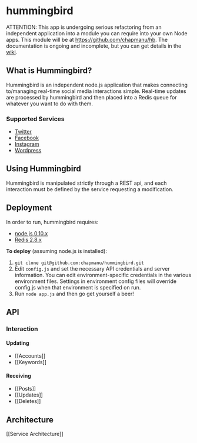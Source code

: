 hummingbird
===========

ATTENTION: This app is undergoing serious refactoring from an independent application into a module you can require into your own Node apps. This module will be at https://github.com/chapmanu/hb. The documentation is ongoing and incomplete, but you can get details in the [wiki](https://github.com/chapmanu/hummingbird/wiki).


## What is Hummingbird? ##
Hummingbird is an independent node.js application that makes connecting to/managing real-time social media interactions simple. Real-time updates are processed by hummingbird and then placed into a Redis queue for whatever you want to do with them.

### Supported Services ###
* [Twitter](#twitter)
* [Facebook](#facebook)
* [Instagram](#instagram)
* [Wordpress](#wordpress)


## Using Hummingbird ##

Hummingbird is manipulated strictly through a REST api, and each interaction must be defined by the service requesting a modification.









## Deployment ##
In order to run, hummingbird requires:
* [node.js 0.10.x](http://nodejs.org/)
* [Redis 2.8.x](http://redis.io/)

**To deploy** (assuming node.js is installed):

1. `git clone git@github.com:chapmanu/hummingbird.git`
2. Edit `config.js` and set the necessary API credentials and server information. You can edit environment-specific credentials in the various environment files. Settings in environment config files will override config.js when that environment is specified on run.
3. Run `node app.js` and then go get yourself a beer!


## API ##




### Interaction ###
#### Updating ####
* [[Accounts]]
* [[Keywords]]

#### Receiving ####
* [[Posts]]
* [[Updates]]
* [[Deletes]]


## Architecture ##
[[Service Architecture]]
